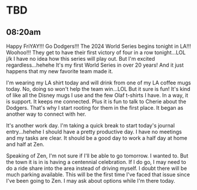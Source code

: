 # TBD

## 08:20am

Happy FriYAY!!! Go Dodgers!!! The 2024 World Series begins tonight in LA!!! Woohoo!!! They get to have their first victory of four in a row tonight...LOL j/k I have no idea how this series will play out. But I'm excited regardless...hehehe It's my first World Series in over 20 years! And it just happens that my new favorite team made it.

I'm wearing my LA shirt today and will drink from one of my LA coffee mugs today. No, doing so won't help the team win...LOL But it sure is fun! It's kind of like all the Disney mugs I use and the few Olaf t-shirts I have. In a way, it is support. It keeps me connected. Plus it is fun to talk to Cherie about the Dodgers. That's why I start rooting for them in the first place. It began as another way to connect with her.

It's another work day. I'm taking a quick break to start today's journal entry...hehehe I should have a pretty productive day. I have no meetings and my tasks are clear. It should be a good day to work a half day at home and half at Zen.

Speaking of Zen, I'm not sure if I'll be able to go tomorrow. I wanted to. But the town it is in is having a centennial celebration. If I do go, I may need to do a ride share into the area instead of driving myself. I doubt there will be much parking available. This will be the first time I've faced that issue since I've been going to Zen. I may ask about options while I'm there today.

